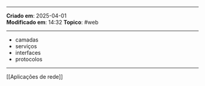 ***
**Criado em**: 2025-04-01  
**Modificado em**: 14:32
**Topico**: #web
***
- camadas
- serviços
- interfaces
- protocolos
***
[[Aplicações de rede]]
